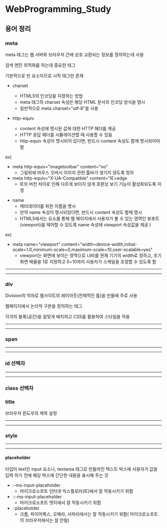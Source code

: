 # WebProgramming_Study

## 용어 정리

### meta
meta 태그는 웹 서버와 브라우저 간에 상호 교환되는 정보를 정의하는데 사용

검색 엔진 최적화를 하는데 중요한 태그

기본적으로 빈 요소이므로 시작 태그만 존재

- charset
  - HTML5의 인코딩을 지정하는 방법
  - meta 태그의 charset 속성은 해당 HTML 문서의 인코딩 방식을 명시
  - 일반적으로 meta charset="utf-8"을 사용

- http-equiv
  -  content 속성에 명시된 값에 대한 HTTP 헤더를 제공
  -  HTTP 응답 헤더를 시뮬레이션할 때 사용할 수 있음
  -  http-equiv 속성이 명시되어 있다면, 반드시 content 속성도 함께 명시되어야 함

ex)

+ meta http-equiv="imagetoolbar" content="no"
  + 그림위에 마우스 오버시 이미지 관련 툴바가 생기지 않도록 정의
+ meta http-equiv="X-UA-Compatible" content="IE=edge
  + IE의 버전 차이로 인해 다르게 보이지 않게 호환성 보기 기능이 활성화되도록 지정

- name
  - 메타데이터를 위한 이름을 명시
  - 만약 name 속성이 명시되었다면, 반드시 content 속성도 함께 명시
  - HTML5에서는 <meta> 요소를 통해 웹 페이지에서 사용자가 볼 수 있는 영역인 뷰포트(viewport)를 제어할 수 있도록 name 속성에 viewport 속성값을 제공
)

ex)

+ meta name="viewport" content="width=device-width,initial-scale=1.0,minimum-scale=0,maximum-scale=10,user-scalable=yes"
  +  viewport는 화면에 보이는 영역으로 너비를 현재 기기의 width로 정하고, 초기 화면 배율을 1로 지정하고 0~10까지 사용자가 스케일을 조정할 수 있도록 함

***
***

### div
Division의 약자로 웹사이트의 레이아웃(전체적인 틀)을 만들때 주로 사용

웹페이지에서 논리적 구분을 정의하는 태그

 각각의 블록(공간)을 알맞게 배치하고 CSS를 활용하여 스타일을 적용
 
***
***

### span

***
***

### id 선택자


***
***

### class 선택자


### title
브라우저 윈도우의 제목 설정

***
***

### style


***
***
#### placeholder
타입이 text인 input 요소나, textarea 태그로 만들어진 텍스트 박스에 사용자가 값을 입력 하기 전에 해당 박스에 간단한 내용을 표시해 주는 것

- :-ms-input-placeholder
  - 마이크로소프트 인터넷 익스플로러(IE)에서 잘 작동시키기 위함
- ::-ms-input-placeholder
  - 마이크로소프트 엣지에서 잘 작동시키기 위함
- ::placeholder
  -  크롬, 파이어폭스, 오페라, 사파리에서는 잘 작동시키기 위함( 마이크로소프트의 브라우저에서는 잘 안됨)
